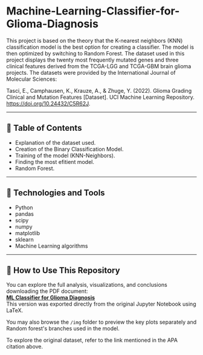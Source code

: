 # Machine-Learning-Classifier-for-Glioma-Diagnosis
This project is based on the theory that the K-nearest neighbors (KNN) classification model is the best option for creating a classifier. The model is then optimized by switching to Random Forest.
The dataset used in this project displays the twenty most frequently mutated genes and three clinical features derived from the TCGA-LGG and TCGA-GBM brain glioma projects.
The datasets were provided by the International Journal of Molecular Sciences:

Tasci, E., Camphausen, K., Krauze, A., & Zhuge, Y. (2022). Glioma Grading Clinical and Mutation Features [Dataset]. UCI Machine Learning Repository. https://doi.org/10.24432/C5R62J.

---

## 📑 Table of Contents
- Explanation of the dataset used.
- Creation of the Binary Classification Model.
- Training of the model (KNN-Neighbors).
- Finding the most efitient model.
- Random Forest.

---

## 🧰 Technologies and Tools
- Python
- pandas
- scipy
- numpy
- matplotlib
- sklearn
- Machine Learning algorithms

---

## 📂 How to Use This Repository

You can explore the full analysis, visualizations, and conclusions downloading the PDF document:  
**[ML Classifier for Glioma Diagnosis](https://github.com/NatFTes/Machine-Learning-Classifier-for-Glioma-Diagnosis/blob/main/ML%20Classifier%20for%20Glioma%20Diagnosis.zip)**  
This version was exported directly from the original Jupyter Notebook using LaTeX.

You may also browse the `/img` folder to preview the key plots separately and Random forest's branches used in the model.

To explore the original dataset, refer to the link mentioned in the APA citation above.
